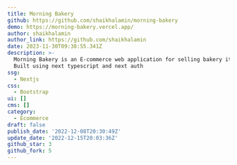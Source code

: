 ```yaml
---
title: Morning Bakery
github: https://github.com/shaikhalamin/morning-bakery
demo: https://morning-bakery.vercel.app/
author: shaikhalamin
author_link: https://github.com/shaikhalamin
date: 2023-11-30T09:38:55.341Z
description: >-
  Morning Bakery is an E-commerce web application for selling bakery items.
  Built using next typescript and next auth
ssg:
  - Nextjs
css:
  - Bootstrap
ui: []
cms: []
category:
  - Ecommerce
draft: false
publish_date: '2022-12-08T20:30:49Z'
update_date: '2022-12-15T20:03:36Z'
github_star: 3
github_fork: 5
---
```

